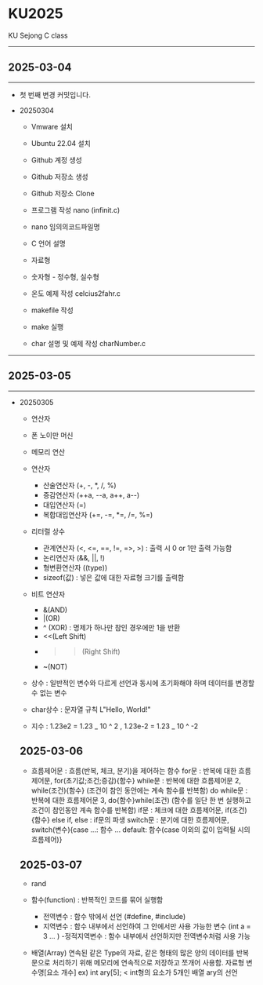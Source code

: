 # KU2025

KU Sejong C class

---

## 2025-03-04

---

- 첫 번째 변경 커밋입니다.

- 20250304

  - Vmware 설치
  - Ubuntu 22.04 설치
  - Github 계정 생성
  - Github 저장소 생성
  - Github 저장소 Clone

  - 프로그램 작성 nano (infinit.c)
  - nano 임의의코드파일명

  - C 언어 설명
  - 자료형
  - 숫자형 - 정수형, 실수형

  - 온도 예제 작성 celcius2fahr.c

  - makefile 작성
  - make 실행
  - char 설명 및 예제 작성 charNumber.c

---

## 2025-03-05

---

- 20250305

  - 연산자
  - 폰 노이만 머신
  - 메모리 연산

  - 연산자
    - 산술연산자 (+, -, \*, /, %)
    - 증감연산자 (++a, --a, a++, a--)
    - 대입연산자 (=)
    - 복합대입연산자 (+=, -=, \*=, /=, %=)
  - 리터럴 상수

    - 관계연산자 (<, <=, ==, !=, =>, >) : 출력 시 0 or 1만 출력 가능함
    - 논리연산자 (&&, ||, !)
    - 형변환연산자 ((type))
    - sizeof(값) : 넣은 값에 대한 자료형 크기를 출력함

  - 비트 연산자
    - &(AND)
    - |(OR)
    - ^ (XOR) : 명제가 하나만 참인 경우에만 1을 반환
    - <<(Left Shift)
    - > > (Right Shift)
    - ~(NOT)
  - 상수 : 일반적인 변수와 다르게 선언과 동시에 초기화해야 하며 데이터를 변경할 수 없는 변수
  - char상수 : 문자열 규칙 L"Hello, World!"
  - 지수 : 1.23e2 = 1.23 _ 10 ^ 2 , 1.23e-2 = 1.23 _ 10 ^ -2

  ## 2025-03-06

  - 흐름제어문 : 흐름(반복, 체크, 분기)을 제어하는 함수
    for문 : 반복에 대한 흐름제어문, for(초기값;조건;증감){함수}
    while문 : 반복에 대한 흐름제어문 2, while(조건){함수} (조건이 참인 동안에는 계속 함수를 반복함)
    do while문 : 반복에 대한 흐름제어문 3, do{함수}while(조건) (함수를 일단 한 번 실행하고 조건이 참인동안 계속 함수를 반복함)
    if문 : 체크에 대한 흐름제어문, if(조건){함수}
    else if, else : if문의 파생
    switch문 : 분기에 대한 흐름제어문, switch(변수){case ...: 함수 ... default: 함수(case 이외의 값이 입력될 시의 흐름제어)}

  ## 2025-03-07

  - rand
  - 함수(function) : 반복적인 코드를 묶어 실행함

    - 전역변수 : 함수 밖에서 선언 (#define, #include)
    - 지역변수 : 함수 내부에서 선언하여 그 안에서만 사용 가능한 변수 (int a = 3 ... ) -정적지역변수 : 함수 내부에서 선언하지만 전역변수처럼 사용 가능

  - 배열(Array) 연속된 같은 Type의 자료, 같은 형태의 많은 양의 데이터를 반복문으로 처리하기 위해 메모리에 연속적으로 저장하고 쪼개어 사용함.
    자료형 변수명[요소 개수] ex) int ary[5]; < int형의 요소가 5개인 배열 ary의 선언
